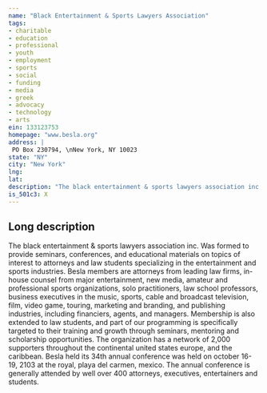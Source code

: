 ```yaml
---
name: "Black Entertainment & Sports Lawyers Association"
tags:
- charitable
- education
- professional
- youth
- employment
- sports
- social
- funding
- media
- greek
- advocacy
- technology
- arts
ein: 133123753
homepage: "www.besla.org"
address: |
 PO Box 230794, \nNew York, NY 10023
state: "NY"
city: "New York"
lng: 
lat: 
description: "The black entertainment & sports lawyers association inc. Was formed to provide seminars, conferences, and educational materials on topics of interest to attorneys and law students specializing in the entertainment and sports industries. Besla members are attorneys from leading law firms, in-house counsel from major entertainment, new media, amateur and professional sports organizations, solo practitioners, law school professors, business executives in the music, sports, cable and broadcast television, film, video game, touring, marketing and branding, and publishing industries, including financiers, agents, and managers. Membership is also extended to law students, and part of our programming is specifically targeted to their training and growth through seminars, mentoring and scholarship opportunities. The organization has a network of 2,000 supporters throughout the continental united states europe, and the caribbean. "
is_501c3: X
---
```


## Long description

The black entertainment & sports lawyers association inc. Was formed to provide seminars, conferences, and educational materials on topics of interest to attorneys and law students specializing in the entertainment and sports industries. Besla members are attorneys from leading law firms, in-house counsel from major entertainment, new media, amateur and professional sports organizations, solo practitioners, law school professors, business executives in the music, sports, cable and broadcast television, film, video game, touring, marketing and branding, and publishing industries, including financiers, agents, and managers. Membership is also extended to law students, and part of our programming is specifically targeted to their training and growth through seminars, mentoring and scholarship opportunities. The organization has a network of 2,000 supporters throughout the continental united states europe, and the caribbean. Besla held its 34th annual conference was held on october 16-19, 2103 at the royal, playa del carmen, mexico. The annual conference is generally attended by well over 400 attorneys, executives, entertainers and students. 
